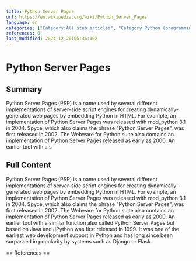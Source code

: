 ```yaml
---
title: Python Server Pages
url: https://en.wikipedia.org/wiki/Python_Server_Pages
language: en
categories: ["Category:All stub articles", "Category:Python (programming language)", "Category:Web software stubs"]
references: 0
last_modified: 2024-12-20T05:36:10Z
---
```


# Python Server Pages

## Summary

Python Server Pages (PSP) is a name used by several different implementations of server-side script engines for creating dynamically-generated web pages by embedding Python in HTML. For example, an implementation of Python Server Pages was released with mod_python 3.1 in 2004.
Spyce, which also claims the phrase "Python Server Pages", was first released in 2002.
The Webware for Python suite also contains an implementation of Python Server Pages released as early as 2000.
An earlier tool with a s

## Full Content

Python Server Pages (PSP) is a name used by several different implementations of server-side script engines for creating dynamically-generated web pages by embedding Python in HTML. For example, an implementation of Python Server Pages was released with mod_python 3.1 in 2004.
Spyce, which also claims the phrase "Python Server Pages", was first released in 2002.
The Webware for Python suite also contains an implementation of Python Server Pages released as early as 2000.
An earlier tool with a similar function also called Python Server Pages but based on Java and JPython was first released in 1999.
It was one of the earliest web development support in Python and has long since been surpassed in popularity by systems such as Django or Flask.


== References ==
